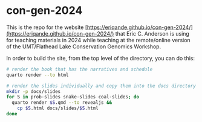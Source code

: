 # con-gen-2024

This is the repo for the website
[https://eriqande.github.io/con-gen-2024/](https://eriqande.github.io/con-gen-2024/)
that Eric C. Anderson is using for teaching
materials in 2024 while teaching at the remote/online version of the UMT/Flathead Lake
Conservation Genomics Workshop.

In order to build the site, from the top level of the directory, you can do this:

```sh
# render the book that has the narratives and schedule
quarto render --to html

# render the slides individually and copy them into the docs directory
mkdir -p docs/slides
for S in prob-slides snake-slides coal-slides; do  
  quarto render $S.qmd --to revealjs &&
    cp $S.html docs/slides/$S.html
done
```
